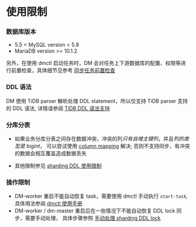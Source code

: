 使用限制
===

### 数据库版本

- 5.5 < MySQL version < 5.8
- MariaDB version >= 10.1.2

另外，在使用 dmctl 启动任务时，DM 会对任务上下游数据库的配置、权限等进行前置检查，具体细节见参考 [同步任务前置检查](./precheck.md)

### DDL 语法

DM 使用 TiDB parser 解析处理 DDL statement，所以仅支持 TiDB parser 支持的 DDL 语法, 详情请参阅 [TiDB DDL 语法支持](https://github.com/pingcap/docs-cn/blob/master/sql/ddl.md)

### 分库分表

- 如果业务分库分表之间存在数据冲突，冲突的列*只有自增主键列*，并且*列的类型是 bigint*， 可以尝试使用 [column mapping](./features/column-mapping.md) 解决; 否则不支持同步，有冲突的数据会相互覆盖造成数据丢失

- 其他限制参见 [sharding DDL 使用限制](./shard-table/restrictions.md)

### 操作限制

- DM-worker 重启不能自动恢复 task，需要使用 dmctl 手动执行 `start-task`, 具体用法参阅 [dmctl 使用手册 ](./task-handling/dmctl-manual.md) 
- DM-worker / dm-master 重启后在一些情况下不能自动恢复 DDL lock 同步，需要手动处理， 具体步骤参照 [手动处理 sharding DDL lock](./shard-table/handle-DDL-lock.md)
